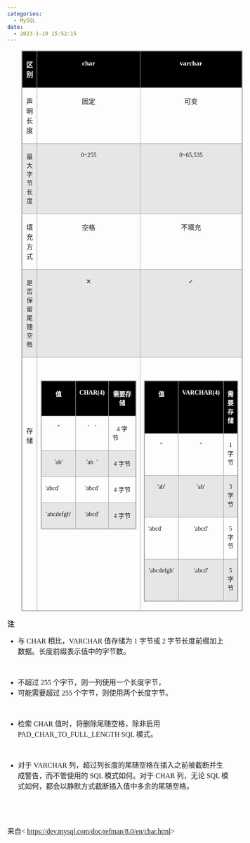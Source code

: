 ```yaml
---
categories:
  - MySQL
date:
  - 2023-1-19 15:52:15
---
```


<table summary="" cellspacing="0"
    style="border-collapse:collapse; border-color:#a3a3a3; border-style:solid; border-width:1px; margin-left:32px"
    class=" cke_show_border">
    <tbody>
        <tr>
            <td
                style="background-color:black; border-bottom:1px solid #a3a3a3; border-left:1px solid #a3a3a3; border-right:1px solid #a3a3a3; border-top:1px solid #a3a3a3; vertical-align:top; width:1.7256in">
                <p style="text-align:center"><span style="font-size:11.5pt"><span
                            style="font-family:&quot;Microsoft YaHei UI&quot;"><span
                                style="color:white"><strong>区别</strong></span></span></span></p>
            </td>
            <td
                style="background-color:black; border-bottom:1px solid #a3a3a3; border-left:1px solid #a3a3a3; border-right:1px solid #a3a3a3; border-top:1px solid #a3a3a3; vertical-align:top; width:3.8708in">
                <p style="text-align:center"><span style="font-size:11.5pt"><span
                            style="font-family:&quot;Comic Sans MS&quot;"><span
                                style="color:white"><strong>char</strong></span></span></span></p>
            </td>
            <td
                style="background-color:black; border-bottom:1px solid #a3a3a3; border-left:1px solid #a3a3a3; border-right:1px solid #a3a3a3; border-top:1px solid #a3a3a3; vertical-align:top; width:3.468in">
                <p style="text-align:center"><span style="font-size:11.5pt"><span
                            style="font-family:&quot;Comic Sans MS&quot;"><span
                                style="color:white"><strong>varchar</strong></span></span></span></p>
            </td>
        </tr>
        <tr>
            <td
                style="border-bottom:1px solid #a3a3a3; border-left:1px solid #a3a3a3; border-right:1px solid #a3a3a3; border-top:1px solid #a3a3a3; vertical-align:top; width:1.7256in">
                <p style="text-align:center"><span style="font-size:11.5pt"><span
                            style="font-family:&quot;Microsoft YaHei UI&quot;">声明长度</span></span></p>
            </td>
            <td
                style="border-bottom:1px solid #a3a3a3; border-left:1px solid #a3a3a3; border-right:1px solid #a3a3a3; border-top:1px solid #a3a3a3; vertical-align:top; width:3.8708in">
                <p style="text-align:center"><span style="font-size:11.5pt"><span
                            style="font-family:&quot;Microsoft YaHei UI&quot;">固定</span></span></p>
            </td>
            <td
                style="border-bottom:1px solid #a3a3a3; border-left:1px solid #a3a3a3; border-right:1px solid #a3a3a3; border-top:1px solid #a3a3a3; vertical-align:top; width:3.468in">
                <p style="text-align:center"><span style="font-size:11.5pt"><span
                            style="font-family:&quot;Microsoft YaHei UI&quot;">可变</span></span></p>
            </td>
        </tr>
        <tr>
            <td
                style="background-color:#e7e6e6; border-bottom:1px solid #a3a3a3; border-left:1px solid #a3a3a3; border-right:1px solid #a3a3a3; border-top:1px solid #a3a3a3; vertical-align:top; width:1.7256in">
                <p style="text-align:center"><span style="font-size:10.5pt"><span
                            style="font-family:&quot;Microsoft YaHei UI&quot;">最大字节长度</span></span></p>
            </td>
            <td
                style="background-color:#e7e6e6; border-bottom:1px solid #a3a3a3; border-left:1px solid #a3a3a3; border-right:1px solid #a3a3a3; border-top:1px solid #a3a3a3; vertical-align:top; width:3.8708in">
                <p style="text-align:center"><span style="font-size:10.5pt"><span
                            style="font-family:&quot;Comic Sans MS&quot;">0~255</span></span></p>
            </td>
            <td
                style="background-color:#e7e6e6; border-bottom:1px solid #a3a3a3; border-left:1px solid #a3a3a3; border-right:1px solid #a3a3a3; border-top:1px solid #a3a3a3; vertical-align:top; width:3.468in">
                <p style="text-align:center"><span style="font-size:10.5pt"><span
                            style="font-family:&quot;Comic Sans MS&quot;">0~65,535</span></span></p>
            </td>
        </tr>
        <tr>
            <td
                style="border-bottom:1px solid #a3a3a3; border-left:1px solid #a3a3a3; border-right:1px solid #a3a3a3; border-top:1px solid #a3a3a3; vertical-align:top; width:1.7256in">
                <p style="text-align:center"><span style="font-size:11.5pt"><span
                            style="font-family:&quot;Microsoft YaHei UI&quot;">填充方式</span></span></p>
            </td>
            <td
                style="border-bottom:1px solid #a3a3a3; border-left:1px solid #a3a3a3; border-right:1px solid #a3a3a3; border-top:1px solid #a3a3a3; vertical-align:top; width:3.8708in">
                <p style="text-align:center"><span style="font-size:11.5pt"><span
                            style="font-family:&quot;Microsoft YaHei UI&quot;">空格</span></span></p>
            </td>
            <td
                style="border-bottom:1px solid #a3a3a3; border-left:1px solid #a3a3a3; border-right:1px solid #a3a3a3; border-top:1px solid #a3a3a3; vertical-align:top; width:3.468in">
                <p style="text-align:center"><span style="font-size:11.5pt"><span
                            style="font-family:&quot;Microsoft YaHei UI&quot;">不填充</span></span></p>
            </td>
        </tr>
        <tr>
            <td
                style="background-color:#e7e6e6; border-bottom:1px solid #a3a3a3; border-left:1px solid #a3a3a3; border-right:1px solid #a3a3a3; border-top:1px solid #a3a3a3; vertical-align:top; width:1.7256in">
                <p style="text-align:center"><span style="font-size:10.5pt"><span
                            style="font-family:&quot;Microsoft YaHei UI&quot;">是否保留尾随空格</span></span></p>
            </td>
            <td
                style="background-color:#e7e6e6; border-bottom:1px solid #a3a3a3; border-left:1px solid #a3a3a3; border-right:1px solid #a3a3a3; border-top:1px solid #a3a3a3; vertical-align:top; width:3.8708in">
                <p style="text-align:center"><span style="font-size:10.5pt"><span
                            style="font-family:&quot;Segoe UI Symbol&quot;">✕</span></span></p>
            </td>
            <td
                style="background-color:#e7e6e6; border-bottom:1px solid #a3a3a3; border-left:1px solid #a3a3a3; border-right:1px solid #a3a3a3; border-top:1px solid #a3a3a3; vertical-align:top; width:3.468in">
                <p style="text-align:center"><span style="font-size:10.5pt"><span
                            style="font-family:&quot;Segoe UI Symbol&quot;">✓</span></span></p>
            </td>
        </tr>
        <tr>
            <td
                style="border-bottom:1px solid #a3a3a3; border-left:1px solid #a3a3a3; border-right:1px solid #a3a3a3; border-top:1px solid #a3a3a3; vertical-align:top; width:1.7256in">
                <p style="text-align:center"><span style="font-size:11.5pt"><span
                            style="font-family:&quot;Comic Sans MS&quot;">&nbsp;</span></span></p>
                <p style="text-align:center"><span style="font-size:11.5pt"><span
                            style="font-family:&quot;Microsoft YaHei UI&quot;">&nbsp;</span></span></p>
                <p style="text-align:center"><span style="font-size:11.5pt"><span
                            style="font-family:&quot;Microsoft YaHei UI&quot;">&nbsp;</span></span></p>
                <p style="text-align:center"><span style="font-size:11.5pt"><span
                            style="font-family:&quot;Microsoft YaHei UI&quot;">&nbsp;</span></span></p>
                <p style="text-align:center"><span style="font-size:11.5pt"><span
                            style="font-family:&quot;Microsoft YaHei UI&quot;">存储</span></span></p>
            </td>
            <td
                style="border-bottom:1px solid #a3a3a3; border-left:1px solid #a3a3a3; border-right:1px solid #a3a3a3; border-top:1px solid #a3a3a3; vertical-align:top; width:3.8708in">
                <p style="text-align:center"><span style="font-size:11.5pt"><span
                            style="font-family:&quot;Comic Sans MS&quot;">&nbsp;</span></span></p>
                <table summary="" cellspacing="0"
                    style="border-collapse:collapse; border-color:#a3a3a3; border-style:solid; border-width:1px"
                    class=" cke_show_border">
                    <tbody>
                        <tr>
                            <td
                                style="background-color:black; border-bottom:1px solid #a3a3a3; border-left:1px solid #a3a3a3; border-right:1px solid #a3a3a3; border-top:1px solid #a3a3a3; vertical-align:top; width:1.0993in">
                                <p style="text-align:center"><span style="font-size:10.5pt"><span
                                            style="font-family:&quot;Microsoft YaHei UI&quot;"><span
                                                style="color:white"><strong>值</strong></span></span></span></p>
                            </td>
                            <td
                                style="background-color:black; border-bottom:1px solid #a3a3a3; border-left:1px solid #a3a3a3; border-right:1px solid #a3a3a3; border-top:1px solid #a3a3a3; vertical-align:top; width:1.193in">
                                <p style="text-align:center"><span style="font-size:10.5pt"><span
                                            style="font-family:&quot;Comic Sans MS&quot;"><span
                                                style="color:white"><strong>CHAR(4)</strong></span></span></span></p>
                            </td>
                            <td
                                style="background-color:black; border-bottom:1px solid #a3a3a3; border-left:1px solid #a3a3a3; border-right:1px solid #a3a3a3; border-top:1px solid #a3a3a3; vertical-align:top; width:.8638in">
                                <p style="text-align:center"><span style="font-size:10.5pt"><span
                                            style="font-family:&quot;Microsoft YaHei UI&quot;"><span
                                                style="color:white"><strong>需要存储</strong></span></span></span></p>
                            </td>
                        </tr>
                        <tr>
                            <td
                                style="border-bottom:1px solid #a3a3a3; border-left:1px solid #a3a3a3; border-right:1px solid #a3a3a3; border-top:1px solid #a3a3a3; vertical-align:top; width:1.0993in">
                                <p style="text-align:center"><span style="font-size:10.5pt"><span
                                            style="font-family:&quot;Comic Sans MS&quot;">''</span></span></p>
                            </td>
                            <td
                                style="border-bottom:1px solid #a3a3a3; border-left:1px solid #a3a3a3; border-right:1px solid #a3a3a3; border-top:1px solid #a3a3a3; vertical-align:top; width:1.193in">
                                <p style="text-align:center"><span style="font-size:10.5pt"><span
                                            style="font-family:&quot;Comic Sans MS&quot;">'&nbsp;&nbsp;&nbsp;
                                            '</span></span></p>
                            </td>
                            <td
                                style="border-bottom:1px solid #a3a3a3; border-left:1px solid #a3a3a3; border-right:1px solid #a3a3a3; border-top:1px solid #a3a3a3; vertical-align:top; width:.8638in">
                                <p style="text-align:center"><span style="font-size:10.5pt"><span
                                            style="font-family:&quot;Comic Sans MS&quot;">4 </span><span
                                            style="font-family:&quot;Microsoft YaHei UI&quot;">字节</span>&nbsp;&nbsp;&nbsp;&nbsp;&nbsp;&nbsp;&nbsp;&nbsp;</span>
                                </p>
                            </td>
                        </tr>
                        <tr>
                            <td
                                style="background-color:#e7e6e6; border-bottom:1px solid #a3a3a3; border-left:1px solid #a3a3a3; border-right:1px solid #a3a3a3; border-top:1px solid #a3a3a3; vertical-align:top; width:1.0993in">
                                <p style="text-align:center"><span style="font-size:10.5pt"><span
                                            style="font-family:&quot;Comic Sans MS&quot;">'ab'</span></span></p>
                            </td>
                            <td
                                style="background-color:#e7e6e6; border-bottom:1px solid #a3a3a3; border-left:1px solid #a3a3a3; border-right:1px solid #a3a3a3; border-top:1px solid #a3a3a3; vertical-align:top; width:1.193in">
                                <p style="text-align:center"><span style="font-size:10.5pt"><span
                                            style="font-family:&quot;Comic Sans MS&quot;">'ab&nbsp; '</span></span></p>
                            </td>
                            <td
                                style="background-color:#e7e6e6; border-bottom:1px solid #a3a3a3; border-left:1px solid #a3a3a3; border-right:1px solid #a3a3a3; border-top:1px solid #a3a3a3; vertical-align:top; width:.8638in">
                                <p style="text-align:center"><span style="font-size:10.5pt"><span
                                            style="font-family:&quot;Comic Sans MS&quot;">4 </span><span
                                            style="font-family:&quot;Microsoft YaHei UI&quot;">字节</span></span></p>
                            </td>
                        </tr>
                        <tr>
                            <td
                                style="border-bottom:1px solid #a3a3a3; border-left:1px solid #a3a3a3; border-right:1px solid #a3a3a3; border-top:1px solid #a3a3a3; vertical-align:top; width:1.0993in">
                                <p style="text-align:center"><span style="font-size:10.5pt"><span
                                            style="font-family:&quot;Comic Sans MS&quot;">'abcd'&nbsp;&nbsp;&nbsp;&nbsp;&nbsp;&nbsp;&nbsp;&nbsp;</span></span>
                                </p>
                            </td>
                            <td
                                style="border-bottom:1px solid #a3a3a3; border-left:1px solid #a3a3a3; border-right:1px solid #a3a3a3; border-top:1px solid #a3a3a3; vertical-align:top; width:1.193in">
                                <p style="text-align:center"><span style="font-size:10.5pt"><span
                                            style="font-family:&quot;Comic Sans MS&quot;">'abcd'</span></span></p>
                            </td>
                            <td
                                style="border-bottom:1px solid #a3a3a3; border-left:1px solid #a3a3a3; border-right:1px solid #a3a3a3; border-top:1px solid #a3a3a3; vertical-align:top; width:.8638in">
                                <p style="text-align:center"><span style="font-size:10.5pt"><span
                                            style="font-family:&quot;Comic Sans MS&quot;">4 </span><span
                                            style="font-family:&quot;Microsoft YaHei UI&quot;">字节</span></span></p>
                            </td>
                        </tr>
                        <tr>
                            <td
                                style="background-color:#e7e6e6; border-bottom:1px solid #a3a3a3; border-left:1px solid #a3a3a3; border-right:1px solid #a3a3a3; border-top:1px solid #a3a3a3; vertical-align:top; width:1.0993in">
                                <p style="text-align:center"><span style="font-size:10.5pt"><span
                                            style="font-family:&quot;Comic Sans MS&quot;">'abcdefgh'</span></span></p>
                            </td>
                            <td
                                style="background-color:#e7e6e6; border-bottom:1px solid #a3a3a3; border-left:1px solid #a3a3a3; border-right:1px solid #a3a3a3; border-top:1px solid #a3a3a3; vertical-align:top; width:1.193in">
                                <p style="text-align:center"><span style="font-size:10.5pt"><span
                                            style="font-family:&quot;Comic Sans MS&quot;">'abcd'</span></span></p>
                            </td>
                            <td
                                style="background-color:#e7e6e6; border-bottom:1px solid #a3a3a3; border-left:1px solid #a3a3a3; border-right:1px solid #a3a3a3; border-top:1px solid #a3a3a3; vertical-align:top; width:.8638in">
                                <p style="text-align:center"><span style="font-size:10.5pt"><span
                                            style="font-family:&quot;Comic Sans MS&quot;">4 </span><span
                                            style="font-family:&quot;Microsoft YaHei UI&quot;">字节</span></span></p>
                            </td>
                        </tr>
                    </tbody>
                </table>
                <p style="text-align:center"><span style="font-size:11.5pt"><span
                            style="font-family:&quot;Microsoft YaHei&quot;">&nbsp;</span></span></p>
            </td>
            <td
                style="border-bottom:1px solid #a3a3a3; border-left:1px solid #a3a3a3; border-right:1px solid #a3a3a3; border-top:1px solid #a3a3a3; vertical-align:top; width:3.468in">
                <p style="text-align:center"><span style="font-size:11.5pt"><span
                            style="font-family:&quot;Comic Sans MS&quot;">&nbsp;</span></span></p>
                <table summary="" cellspacing="0"
                    style="border-collapse:collapse; border-color:#a3a3a3; border-style:solid; border-width:1px"
                    class=" cke_show_border">
                    <tbody>
                        <tr>
                            <td
                                style="background-color:black; border-bottom:1px solid #a3a3a3; border-left:1px solid #a3a3a3; border-right:1px solid #a3a3a3; border-top:1px solid #a3a3a3; vertical-align:top; width:1.059in">
                                <p style="text-align:center"><span style="font-size:10.5pt"><span
                                            style="font-family:&quot;Microsoft YaHei UI&quot;"><span
                                                style="color:white"><strong>值</strong></span></span></span></p>
                            </td>
                            <td
                                style="background-color:black; border-bottom:1px solid #a3a3a3; border-left:1px solid #a3a3a3; border-right:1px solid #a3a3a3; border-top:1px solid #a3a3a3; vertical-align:top; width:1.1409in">
                                <p style="text-align:center"><span style="font-size:10.5pt"><span
                                            style="font-family:&quot;Comic Sans MS&quot;"><span
                                                style="color:white"><strong>VARCHAR(4)</strong></span></span></span></p>
                            </td>
                            <td
                                style="background-color:black; border-bottom:1px solid #a3a3a3; border-left:1px solid #a3a3a3; border-right:1px solid #a3a3a3; border-top:1px solid #a3a3a3; vertical-align:top; width:.8034in">
                                <p style="text-align:center"><span style="font-size:10.5pt"><span
                                            style="font-family:&quot;Microsoft YaHei UI&quot;"><span
                                                style="color:white"><strong>需要存储</strong></span></span></span></p>
                            </td>
                        </tr>
                        <tr>
                            <td
                                style="border-bottom:1px solid #a3a3a3; border-left:1px solid #a3a3a3; border-right:1px solid #a3a3a3; border-top:1px solid #a3a3a3; vertical-align:top; width:1.059in">
                                <p style="text-align:center"><span style="font-size:10.5pt"><span
                                            style="font-family:&quot;Comic Sans MS&quot;">''</span></span></p>
                            </td>
                            <td
                                style="border-bottom:1px solid #a3a3a3; border-left:1px solid #a3a3a3; border-right:1px solid #a3a3a3; border-top:1px solid #a3a3a3; vertical-align:top; width:1.127in">
                                <p style="text-align:center"><span style="font-size:10.5pt"><span
                                            style="font-family:&quot;Comic Sans MS&quot;">''</span></span></p>
                            </td>
                            <td
                                style="border-bottom:1px solid #a3a3a3; border-left:1px solid #a3a3a3; border-right:1px solid #a3a3a3; border-top:1px solid #a3a3a3; vertical-align:top; width:.7638in">
                                <p style="text-align:center"><span style="font-size:10.5pt"><span
                                            style="font-family:&quot;Comic Sans MS&quot;">1 </span><span
                                            style="font-family:&quot;Microsoft YaHei UI&quot;">字节</span></span></p>
                            </td>
                        </tr>
                        <tr>
                            <td
                                style="background-color:#e7e6e6; border-bottom:1px solid #a3a3a3; border-left:1px solid #a3a3a3; border-right:1px solid #a3a3a3; border-top:1px solid #a3a3a3; vertical-align:top; width:1.059in">
                                <p style="text-align:center"><span style="font-size:10.5pt"><span
                                            style="font-family:&quot;Comic Sans MS&quot;">'ab'</span></span></p>
                            </td>
                            <td
                                style="background-color:#e7e6e6; border-bottom:1px solid #a3a3a3; border-left:1px solid #a3a3a3; border-right:1px solid #a3a3a3; border-top:1px solid #a3a3a3; vertical-align:top; width:1.127in">
                                <p style="text-align:center"><span style="font-size:10.5pt"><span
                                            style="font-family:&quot;Comic Sans MS&quot;">'ab'</span></span></p>
                            </td>
                            <td
                                style="background-color:#e7e6e6; border-bottom:1px solid #a3a3a3; border-left:1px solid #a3a3a3; border-right:1px solid #a3a3a3; border-top:1px solid #a3a3a3; vertical-align:top; width:.7638in">
                                <p style="text-align:center"><span style="font-size:10.5pt"><span
                                            style="font-family:&quot;Comic Sans MS&quot;">3 </span><span
                                            style="font-family:&quot;Microsoft YaHei UI&quot;">字节</span></span></p>
                            </td>
                        </tr>
                        <tr>
                            <td
                                style="border-bottom:1px solid #a3a3a3; border-left:1px solid #a3a3a3; border-right:1px solid #a3a3a3; border-top:1px solid #a3a3a3; vertical-align:top; width:1.059in">
                                <p style="text-align:center"><span style="font-size:10.5pt"><span
                                            style="font-family:&quot;Comic Sans MS&quot;">'abcd'&nbsp;&nbsp;&nbsp;&nbsp;&nbsp;&nbsp;&nbsp;&nbsp;</span></span>
                                </p>
                            </td>
                            <td
                                style="border-bottom:1px solid #a3a3a3; border-left:1px solid #a3a3a3; border-right:1px solid #a3a3a3; border-top:1px solid #a3a3a3; vertical-align:top; width:1.127in">
                                <p style="text-align:center"><span style="font-size:10.5pt"><span
                                            style="font-family:&quot;Comic Sans MS&quot;">'abcd'</span></span></p>
                            </td>
                            <td
                                style="border-bottom:1px solid #a3a3a3; border-left:1px solid #a3a3a3; border-right:1px solid #a3a3a3; border-top:1px solid #a3a3a3; vertical-align:top; width:.7638in">
                                <p style="text-align:center"><span style="font-size:10.5pt"><span
                                            style="font-family:&quot;Comic Sans MS&quot;">5 </span><span
                                            style="font-family:&quot;Microsoft YaHei UI&quot;">字节</span></span></p>
                            </td>
                        </tr>
                        <tr>
                            <td
                                style="background-color:#e7e6e6; border-bottom:1px solid #a3a3a3; border-left:1px solid #a3a3a3; border-right:1px solid #a3a3a3; border-top:1px solid #a3a3a3; vertical-align:top; width:1.059in">
                                <p style="text-align:center"><span style="font-size:10.5pt"><span
                                            style="font-family:&quot;Comic Sans MS&quot;">'abcdefgh'</span></span></p>
                            </td>
                            <td
                                style="background-color:#e7e6e6; border-bottom:1px solid #a3a3a3; border-left:1px solid #a3a3a3; border-right:1px solid #a3a3a3; border-top:1px solid #a3a3a3; vertical-align:top; width:1.127in">
                                <p style="text-align:center"><span style="font-size:10.5pt"><span
                                            style="font-family:&quot;Comic Sans MS&quot;">'abcd'</span></span></p>
                            </td>
                            <td
                                style="background-color:#e7e6e6; border-bottom:1px solid #a3a3a3; border-left:1px solid #a3a3a3; border-right:1px solid #a3a3a3; border-top:1px solid #a3a3a3; vertical-align:top; width:.7638in">
                                <p style="text-align:center"><span style="font-size:10.5pt"><span
                                            style="font-family:&quot;Comic Sans MS&quot;">5 </span><span
                                            style="font-family:&quot;Microsoft YaHei UI&quot;">字节</span></span></p>
                            </td>
                        </tr>
                    </tbody>
                </table>
            </td>
        </tr>
    </tbody>
</table>
<p><span style="font-size:12.0pt"><span
            style="font-family:&quot;Microsoft YaHei UI&quot;"><strong>注</strong></span></span></p>
<ul style="list-style-type:disc">
    <li><span style="font-size:12.0pt"><span style="font-family:&quot;Microsoft YaHei UI&quot;">与</span></span><span
            style="font-size:12.0pt"><span style="font-family:&quot;Comic Sans MS&quot;"> CHAR </span></span><span
            style="font-size:12.0pt"><span style="font-family:&quot;Microsoft YaHei UI&quot;">相比，</span></span><span
            style="font-size:12.0pt"><span style="font-family:&quot;Comic Sans MS&quot;">VARCHAR </span></span><span
            style="font-size:12.0pt"><span style="font-family:&quot;Microsoft YaHei UI&quot;">值存储为</span></span><span
            style="font-size:12.0pt"><span style="font-family:&quot;Comic Sans MS&quot;"> 1 </span></span><span
            style="font-size:12.0pt"><span style="font-family:&quot;Microsoft YaHei UI&quot;">字节或</span></span><span
            style="font-size:12.0pt"><span style="font-family:&quot;Comic Sans MS&quot;"> 2 </span></span><span
            style="font-size:12.0pt"><span
                style="font-family:&quot;Microsoft YaHei UI&quot;">字节长度前缀加上数据。长度前缀表示值中的字节数。</span></span></li>
</ul>
<p><span style="font-size:12.0pt"><span style="font-family:&quot;Comic Sans MS&quot;">&nbsp;</span></span></p>
<ul style="list-style-type:disc">
    <li><span style="font-size:12.0pt"><span style="font-family:&quot;Microsoft YaHei UI&quot;">不超过</span></span><span
            style="font-size:12.0pt"><span style="font-family:&quot;Comic Sans MS&quot;"> 255 </span></span><span
            style="font-size:12.0pt"><span
                style="font-family:&quot;Microsoft YaHei UI&quot;">个字节，则一列使用一个长度字节，</span></span></li>
    <li><span style="font-size:12.0pt"><span
                style="font-family:&quot;Microsoft YaHei UI&quot;">可能需要超过</span></span><span
            style="font-size:12.0pt"><span style="font-family:&quot;Comic Sans MS&quot;"> 255 </span></span><span
            style="font-size:12.0pt"><span
                style="font-family:&quot;Microsoft YaHei UI&quot;">个字节，则使用两个长度字节。</span></span></li>
</ul>
<p><span style="font-size:12.0pt"><span style="font-family:&quot;Comic Sans MS&quot;">&nbsp;</span></span></p>
<ul style="list-style-type:disc">
    <li><span style="font-size:12.0pt"><span style="font-family:&quot;Microsoft YaHei UI&quot;">检索</span></span><span
            style="font-size:12.0pt"><span style="font-family:&quot;Comic Sans MS&quot;"> CHAR </span></span><span
            style="font-size:12.0pt"><span
                style="font-family:&quot;Microsoft YaHei UI&quot;">值时，将删除尾随空格，除非启用</span></span><span
            style="font-size:12.0pt"><span style="font-family:&quot;Comic Sans MS&quot;"> PAD_CHAR_TO_FULL_LENGTH SQL
            </span></span><span style="font-size:12.0pt"><span
                style="font-family:&quot;Microsoft YaHei UI&quot;">模式。</span></span></li>
</ul>
<p><span style="font-size:12.0pt"><span style="font-family:&quot;Comic Sans MS&quot;">&nbsp;</span></span></p>
<ul style="list-style-type:disc">
    <li><span style="font-size:12.0pt"><span style="font-family:&quot;Microsoft YaHei UI&quot;">对于</span></span><span
            style="font-size:12.0pt"><span style="font-family:&quot;Comic Sans MS&quot;"> VARCHAR </span></span><span
            style="font-size:12.0pt"><span
                style="font-family:&quot;Microsoft YaHei UI&quot;">列，超过列长度的尾随空格在插入之前被截断并生成警告，而不管使用的</span></span><span
            style="font-size:12.0pt"><span style="font-family:&quot;Comic Sans MS&quot;"> SQL </span></span><span
            style="font-size:12.0pt"><span style="font-family:&quot;Microsoft YaHei UI&quot;">模式如何。对于</span></span><span
            style="font-size:12.0pt"><span style="font-family:&quot;Comic Sans MS&quot;"> CHAR </span></span><span
            style="font-size:12.0pt"><span style="font-family:&quot;Microsoft YaHei UI&quot;">列，无论</span></span><span
            style="font-size:12.0pt"><span style="font-family:&quot;Comic Sans MS&quot;"> SQL </span></span><span
            style="font-size:12.0pt"><span
                style="font-family:&quot;Microsoft YaHei UI&quot;">模式如何，都会以静默方式截断插入值中多余的尾随空格。</span></span></li>
</ul>
<p><span style="font-size:12.0pt"><span style="font-family:&quot;Comic Sans MS&quot;">&nbsp;</span></span></p>
<p><span style="font-size:12.0pt"><span style="font-family:&quot;Comic Sans MS&quot;">&nbsp;</span></span></p>
<p><span style="font-size:12.0pt"><span style="font-family:&quot;Microsoft YaHei UI&quot;">来自</span><span
            style="font-family:&quot;Comic Sans MS&quot;">&lt; </span><a
            data-cke-saved-href="https://dev.mysql.com/doc/refman/8.0/en/char.html"
            href="https://dev.mysql.com/doc/refman/8.0/en/char.html"><span
                style="font-family:&quot;Comic Sans MS&quot;">https://dev.mysql.com/doc/refman/8.0/en/char.html</span></a><span
            style="font-family:&quot;Comic Sans MS&quot;">&gt;</span></span></p>
